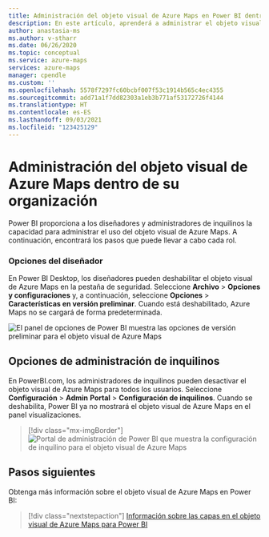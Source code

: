 ```yaml
---
title: Administración del objeto visual de Azure Maps en Power BI dentro de su organización | Microsoft Azure Maps
description: En este artículo, aprenderá a administrar el objeto visual de Microsoft Azure Maps en Power BI dentro de su organización.
author: anastasia-ms
ms.author: v-stharr
ms.date: 06/26/2020
ms.topic: conceptual
ms.service: azure-maps
services: azure-maps
manager: cpendle
ms.custom: ''
ms.openlocfilehash: 5578f7297fc60bcbf007f53c1914b565c4ec4355
ms.sourcegitcommit: add71a1f7dd82303a1eb3b771af53172726f4144
ms.translationtype: HT
ms.contentlocale: es-ES
ms.lasthandoff: 09/03/2021
ms.locfileid: "123425129"
---
```

# <a name="manage-the-azure-maps-visual-within-your-organization"></a>Administración del objeto visual de Azure Maps dentro de su organización

Power BI proporciona a los diseñadores y administradores de inquilinos la capacidad para administrar el uso del objeto visual de Azure Maps. A continuación, encontrará los pasos que puede llevar a cabo cada rol.

### <a name="designer-options"></a>Opciones del diseñador

En Power BI Desktop, los diseñadores pueden deshabilitar el objeto visual de Azure Maps en la pestaña de seguridad. Seleccione **Archivo** &gt; **Opciones y configuraciones** y, a continuación, seleccione **Opciones** &gt; **Características en versión preliminar**. Cuando está deshabilitado, Azure Maps no se cargará de forma predeterminada.  
  
![El panel de opciones de Power BI muestra las opciones de versión preliminar para el objeto visual de Azure Maps](media/power-bi-visual/preview-options-panel.png)

## <a name="tenant-admin-options"></a>Opciones de administración de inquilinos

En PowerBI.com, los administradores de inquilinos pueden desactivar el objeto visual de Azure Maps para todos los usuarios. Seleccione **Configuración** &gt; **Admin** **Portal** &gt; **Configuración de inquilinos**. Cuando se deshabilita, Power BI ya no mostrará el objeto visual de Azure Maps en el panel visualizaciones.

> [!div class="mx-imgBorder"]
> ![Portal de administración de Power BI que muestra la configuración de inquilino para el objeto visual de Azure Maps](media/power-bi-visual/tenant-admin-settings.png)

## <a name="next-steps"></a>Pasos siguientes

Obtenga más información sobre el objeto visual de Azure Maps en Power BI:

> [!div class="nextstepaction"]
> [Información sobre las capas en el objeto visual de Azure Maps para Power BI](power-bi-visual-understanding-layers.md)
